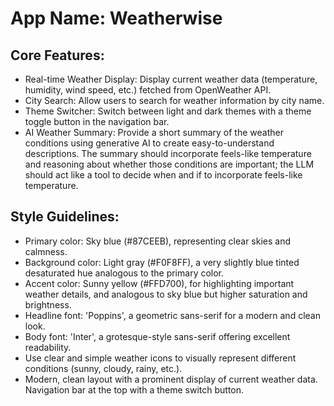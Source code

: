 # **App Name**: Weatherwise

## Core Features:

- Real-time Weather Display: Display current weather data (temperature, humidity, wind speed, etc.) fetched from OpenWeather API.
- City Search: Allow users to search for weather information by city name.
- Theme Switcher: Switch between light and dark themes with a theme toggle button in the navigation bar.
- AI Weather Summary: Provide a short summary of the weather conditions using generative AI to create easy-to-understand descriptions. The summary should incorporate feels-like temperature and reasoning about whether those conditions are important; the LLM should act like a tool to decide when and if to incorporate feels-like temperature.

## Style Guidelines:

- Primary color: Sky blue (#87CEEB), representing clear skies and calmness.
- Background color: Light gray (#F0F8FF), a very slightly blue tinted desaturated hue analogous to the primary color.
- Accent color: Sunny yellow (#FFD700), for highlighting important weather details, and analogous to sky blue but higher saturation and brightness.
- Headline font: 'Poppins', a geometric sans-serif for a modern and clean look.
- Body font: 'Inter', a grotesque-style sans-serif offering excellent readability.
- Use clear and simple weather icons to visually represent different conditions (sunny, cloudy, rainy, etc.).
- Modern, clean layout with a prominent display of current weather data. Navigation bar at the top with a theme switch button.